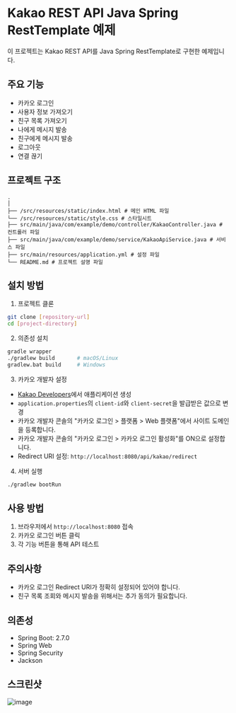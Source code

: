 # Kakao REST API Java Spring RestTemplate 예제

이 프로젝트는 Kakao REST API를 Java Spring RestTemplate로 구현한 예제입니다.

## 주요 기능

- 카카오 로그인
- 사용자 정보 가져오기
- 친구 목록 가져오기
- 나에게 메시지 발송
- 친구에게 메시지 발송
- 로그아웃
- 연결 끊기

## 프로젝트 구조
```
.
│
├── /src/resources/static/index.html # 메인 HTML 파일
└── /src/resources/static/style.css # 스타일시트
├── src/main/java/com/example/demo/controller/KakaoController.java # 컨트롤러 파일
├── src/main/java/com/example/demo/service/KakaoApiService.java # 서비스 파일
├── src/main/resources/application.yml # 설정 파일
└── README.md # 프로젝트 설명 파일
```

## 설치 방법

1. 프로젝트 클론
```bash
git clone [repository-url]
cd [project-directory]
```

2. 의존성 설치
```bash
gradle wrapper
./gradlew build       # macOS/Linux
gradlew.bat build     # Windows
```

3. 카카오 개발자 설정
- [Kakao Developers](https://developers.kakao.com)에서 애플리케이션 생성
- `application.properties`의 `client-id`와 `client-secret`을 발급받은 값으로 변경
- 카카오 개발자 콘솔의 "카카오 로그인 > 플랫폼 > Web 플랫폼"에서 사이트 도메인을 등록합니다.
- 카카오 개발자 콘솔의 "카카오 로그인 > 카카오 로그인 활성화"를 ON으로 설정합니다.
- Redirect URI 설정: `http://localhost:8080/api/kakao/redirect`

4. 서버 실행
```bash
./gradlew bootRun
```

## 사용 방법

1. 브라우저에서 `http://localhost:8080` 접속
2. 카카오 로그인 버튼 클릭
3. 각 기능 버튼을 통해 API 테스트

## 주의사항

- 카카오 로그인 Redirect URI가 정확히 설정되어 있어야 합니다.
- 친구 목록 조회와 메시지 발송을 위해서는 추가 동의가 필요합니다.

## 의존성

- Spring Boot: 2.7.0
- Spring Web
- Spring Security
- Jackson

## 스크린샷
![image](https://github.com/user-attachments/assets/a64d2a83-c036-4cb2-88e5-07bba3890ec3)
